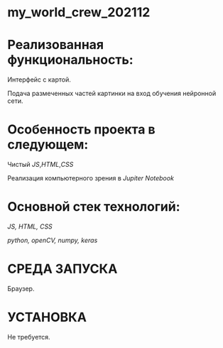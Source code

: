 # my_world_crew_202112

# Реализованная функциональность:
Интерфейс с картой.

Подача размеченных частей картинки на вход обучения нейронной сети.

# Особенность проекта в следующем:
Чистый *JS*,*HTML*,*CSS*

Реализация компьютерного зрения в *Jupiter Notebook*

# Основной стек технологий:
*JS, HTML, CSS*

*python, openCV, numpy, keras*

# СРЕДА ЗАПУСКА
Браузер.

# УСТАНОВКА
Не требуется.
